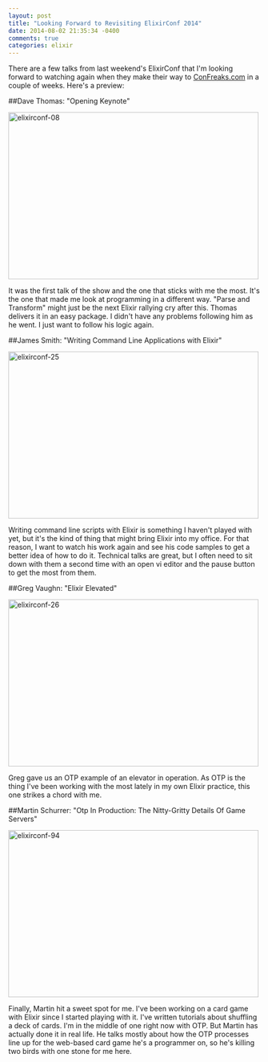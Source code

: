 ```yaml
---
layout: post
title: "Looking Forward to Revisiting ElixirConf 2014"
date: 2014-08-02 21:35:34 -0400
comments: true
categories: elixir
---
```

There are a few talks from last weekend's ElixirConf that I'm looking forward to watching again when they make their way to [ConFreaks.com](http://www.confreaks.com) in a couple of weeks.  Here's a preview:


##Dave Thomas: "Opening Keynote"

<a href="https://www.flickr.com/photos/augiedb/14788622924" title="elixirconf-08 by Augie De Blieck, on Flickr"><img src="https://farm4.staticflickr.com/3872/14788622924_2716510275.jpg" width="500" height="333" alt="elixirconf-08"></a>

It was the first talk of the show and the one that sticks with me the most.  It's the one that made me look at programming in a different way.  "Parse and Transform" might just be the next Elixir rallying cry after this.  Thomas delivers it in an easy package.  I didn't have any problems following him as he went.  I just want to follow his logic again.




##James Smith: "Writing Command Line Applications with Elixir"

<a href="https://www.flickr.com/photos/augiedb/14604306409" title="elixirconf-25 by Augie De Blieck, on Flickr"><img src="https://farm3.staticflickr.com/2899/14604306409_f985e55008.jpg" width="500" height="333" alt="elixirconf-25"></a>

Writing command line scripts with Elixir is something I haven't played with yet, but it's the kind of thing that might bring Elixir into my office.  For that reason, I want to watch his work again and see his code samples to get a better idea of how to do it.  Technical talks are great, but I often need to sit down with them a second time with an open vi editor and the pause button to get the most from them.



##Greg Vaughn: "Elixir Elevated"

<a href="https://www.flickr.com/photos/augiedb/14604269340" title="elixirconf-26 by Augie De Blieck, on Flickr"><img src="https://farm6.staticflickr.com/5595/14604269340_f53a323b38.jpg" width="500" height="333" alt="elixirconf-26"></a>

Greg gave us an OTP example of an elevator in operation.  As OTP is the thing I've been working with the most lately in my own Elixir practice, this one strikes a chord with me.


##Martin Schurrer: "Otp In Production: The Nitty-Gritty Details Of Game Servers"

<a href="https://www.flickr.com/photos/augiedb/14619632277" title="elixirconf-94 by Augie De Blieck, on Flickr"><img src="https://farm4.staticflickr.com/3894/14619632277_209e3de623.jpg" width="500" height="333" alt="elixirconf-94"></a>

Finally, Martin hit a sweet spot for me.  I've been working on a card game with Elixir since I started playing with it. I've written tutorials about shuffling a deck of cards.  I'm in the middle of one right now with OTP.   But Martin has actually done it in real life.  He talks mostly about how the OTP processes line up for the web-based card game he's a programmer on, so he's killing two birds with one stone for me here.

